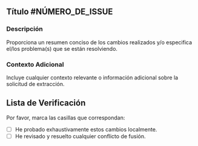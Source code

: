 ## Título #NÚMERO_DE_ISSUE

### Descripción
Proporciona un resumen conciso de los cambios realizados y/o especifica el/los problema(s) que se están resolviendo.

### Contexto Adicional
Incluye cualquier contexto relevante o información adicional sobre la solicitud de extracción.

## Lista de Verificación
Por favor, marca las casillas que correspondan:

- [ ] He probado exhaustivamente estos cambios localmente.
- [ ] He revisado y resuelto cualquier conflicto de fusión.